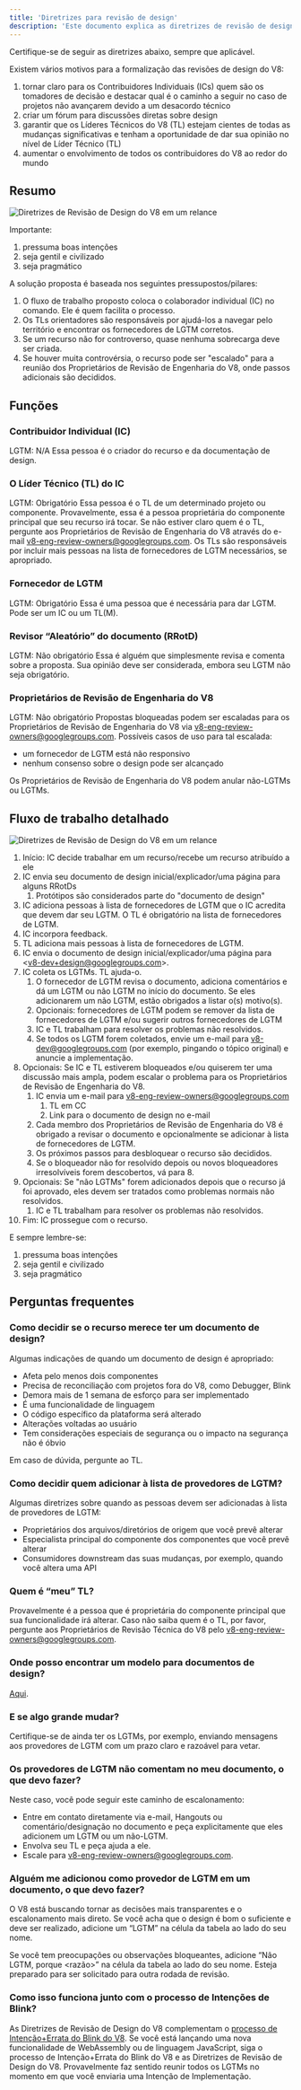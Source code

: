 ```yaml
---
title: 'Diretrizes para revisão de design'
description: 'Este documento explica as diretrizes de revisão de design do projeto V8.'
---
```

Certifique-se de seguir as diretrizes abaixo, sempre que aplicável.

Existem vários motivos para a formalização das revisões de design do V8:

1. tornar claro para os Contribuidores Individuais (ICs) quem são os tomadores de decisão e destacar qual é o caminho a seguir no caso de projetos não avançarem devido a um desacordo técnico
1. criar um fórum para discussões diretas sobre design
1. garantir que os Líderes Técnicos do V8 (TL) estejam cientes de todas as mudanças significativas e tenham a oportunidade de dar sua opinião no nível de Líder Técnico (TL)
1. aumentar o envolvimento de todos os contribuidores do V8 ao redor do mundo

## Resumo

![Diretrizes de Revisão de Design do V8 em um relance](/_img/docs/design-review-guidelines/design-review-guidelines.svg)

Importante:

1. pressuma boas intenções
1. seja gentil e civilizado
1. seja pragmático

A solução proposta é baseada nos seguintes pressupostos/pilares:

1. O fluxo de trabalho proposto coloca o colaborador individual (IC) no comando. Ele é quem facilita o processo.
1. Os TLs orientadores são responsáveis por ajudá-los a navegar pelo território e encontrar os fornecedores de LGTM corretos.
1. Se um recurso não for controverso, quase nenhuma sobrecarga deve ser criada.
1. Se houver muita controvérsia, o recurso pode ser "escalado" para a reunião dos Proprietários de Revisão de Engenharia do V8, onde passos adicionais são decididos.

## Funções

### Contribuidor Individual (IC)

LGTM: N/A
Essa pessoa é o criador do recurso e da documentação de design.

### O Líder Técnico (TL) do IC

LGTM: Obrigatório
Essa pessoa é o TL de um determinado projeto ou componente. Provavelmente, essa é a pessoa proprietária do componente principal que seu recurso irá tocar. Se não estiver claro quem é o TL, pergunte aos Proprietários de Revisão de Engenharia do V8 através do e-mail [v8-eng-review-owners@googlegroups.com](mailto:v8-eng-review-owners@googlegroups.com). Os TLs são responsáveis por incluir mais pessoas na lista de fornecedores de LGTM necessários, se apropriado.

### Fornecedor de LGTM

LGTM: Obrigatório
Essa é uma pessoa que é necessária para dar LGTM. Pode ser um IC ou um TL(M).

### Revisor “Aleatório” do documento (RRotD)

LGTM: Não obrigatório
Essa é alguém que simplesmente revisa e comenta sobre a proposta. Sua opinião deve ser considerada, embora seu LGTM não seja obrigatório.

### Proprietários de Revisão de Engenharia do V8

LGTM: Não obrigatório
Propostas bloqueadas podem ser escaladas para os Proprietários de Revisão de Engenharia do V8 via [v8-eng-review-owners@googlegroups.com](mailto:v8-eng-review-owners@googlegroups.com). Possíveis casos de uso para tal escalada:

- um fornecedor de LGTM está não responsivo
- nenhum consenso sobre o design pode ser alcançado

Os Proprietários de Revisão de Engenharia do V8 podem anular não-LGTMs ou LGTMs.

## Fluxo de trabalho detalhado

![Diretrizes de Revisão de Design do V8 em um relance](/_img/docs/design-review-guidelines/design-review-guidelines.svg)

1. Início: IC decide trabalhar em um recurso/recebe um recurso atribuído a ele
1. IC envia seu documento de design inicial/explicador/uma página para alguns RRotDs
    1. Protótipos são considerados parte do "documento de design"
1. IC adiciona pessoas à lista de fornecedores de LGTM que o IC acredita que devem dar seu LGTM. O TL é obrigatório na lista de fornecedores de LGTM.
1. IC incorpora feedback.
1. TL adiciona mais pessoas à lista de fornecedores de LGTM.
1. IC envia o documento de design inicial/explicador/uma página para <[v8-dev+design@googlegroups.com](mailto:v8-dev+design@googlegroups.com)>.
1. IC coleta os LGTMs. TL ajuda-o.
    1. O fornecedor de LGTM revisa o documento, adiciona comentários e dá um LGTM ou não LGTM no início do documento. Se eles adicionarem um não LGTM, estão obrigados a listar o(s) motivo(s).
    1. Opcionais: fornecedores de LGTM podem se remover da lista de fornecedores de LGTM e/ou sugerir outros fornecedores de LGTM
    1. IC e TL trabalham para resolver os problemas não resolvidos.
    1. Se todos os LGTM forem coletados, envie um e-mail para v8-dev@googlegroups.com (por exemplo, pingando o tópico original) e anuncie a implementação.
1. Opcionais: Se IC e TL estiverem bloqueados e/ou quiserem ter uma discussão mais ampla, podem escalar o problema para os Proprietários de Revisão de Engenharia do V8.
    1. IC envia um e-mail para [v8-eng-review-owners@googlegroups.com](mailto:v8-eng-review-owners@googlegroups.com)
        1. TL em CC
        1. Link para o documento de design no e-mail
    1. Cada membro dos Proprietários de Revisão de Engenharia do V8 é obrigado a revisar o documento e opcionalmente se adicionar à lista de fornecedores de LGTM.
    1. Os próximos passos para desbloquear o recurso são decididos.
    1. Se o bloqueador não for resolvido depois ou novos bloqueadores irresolvíveis forem descobertos, vá para 8.
1. Opcionais: Se "não LGTMs" forem adicionados depois que o recurso já foi aprovado, eles devem ser tratados como problemas normais não resolvidos.
    1. IC e TL trabalham para resolver os problemas não resolvidos.
1. Fim: IC prossegue com o recurso.

E sempre lembre-se:

1. pressuma boas intenções
1. seja gentil e civilizado
1. seja pragmático

## Perguntas frequentes

### Como decidir se o recurso merece ter um documento de design?

Algumas indicações de quando um documento de design é apropriado:

- Afeta pelo menos dois componentes
- Precisa de reconciliação com projetos fora do V8, como Debugger, Blink
- Demora mais de 1 semana de esforço para ser implementado
- É uma funcionalidade de linguagem
- O código específico da plataforma será alterado
- Alterações voltadas ao usuário
- Tem considerações especiais de segurança ou o impacto na segurança não é óbvio

Em caso de dúvida, pergunte ao TL.

### Como decidir quem adicionar à lista de provedores de LGTM?

Algumas diretrizes sobre quando as pessoas devem ser adicionadas à lista de provedores de LGTM:

- Proprietários dos arquivos/diretórios de origem que você prevê alterar
- Especialista principal do componente dos componentes que você prevê alterar
- Consumidores downstream das suas mudanças, por exemplo, quando você altera uma API

### Quem é “meu” TL?

Provavelmente é a pessoa que é proprietária do componente principal que sua funcionalidade irá alterar. Caso não saiba quem é o TL, por favor, pergunte aos Proprietários de Revisão Técnica do V8 pelo [v8-eng-review-owners@googlegroups.com](mailto:v8-eng-review-owners@googlegroups.com).

### Onde posso encontrar um modelo para documentos de design?

[Aqui](https://docs.google.com/document/d/1CWNKvxOYXGMHepW31hPwaFz9mOqffaXnuGqhMqcyFYo/template/preview).

### E se algo grande mudar?

Certifique-se de ainda ter os LGTMs, por exemplo, enviando mensagens aos provedores de LGTM com um prazo claro e razoável para vetar.

### Os provedores de LGTM não comentam no meu documento, o que devo fazer?

Neste caso, você pode seguir este caminho de escalonamento:

- Entre em contato diretamente via e-mail, Hangouts ou comentário/designação no documento e peça explicitamente que eles adicionem um LGTM ou um não-LGTM.
- Envolva seu TL e peça ajuda a ele.
- Escale para [v8-eng-review-owners@googlegroups.com](mailto:v8-eng-review-owners@googlegroups.com).

### Alguém me adicionou como provedor de LGTM em um documento, o que devo fazer?

O V8 está buscando tornar as decisões mais transparentes e o escalonamento mais direto. Se você acha que o design é bom o suficiente e deve ser realizado, adicione um “LGTM” na célula da tabela ao lado do seu nome.

Se você tem preocupações ou observações bloqueantes, adicione “Não LGTM, porque \<razão>” na célula da tabela ao lado do seu nome. Esteja preparado para ser solicitado para outra rodada de revisão.

### Como isso funciona junto com o processo de Intenções de Blink?

As Diretrizes de Revisão de Design do V8 complementam o [processo de Intenção+Errata do Blink do V8](/docs/feature-launch-process). Se você está lançando uma nova funcionalidade de WebAssembly ou de linguagem JavaScript, siga o processo de Intenção+Errata do Blink do V8 e as Diretrizes de Revisão de Design do V8. Provavelmente faz sentido reunir todos os LGTMs no momento em que você enviaria uma Intenção de Implementação.
